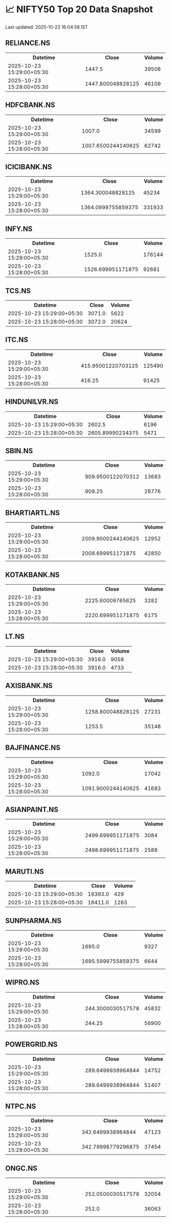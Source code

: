 # 📈 NIFTY50 Top 20 Data Snapshot

Last updated: 2025-10-23 16:04:58 IST

## RELIANCE.NS

<table>
  <tr><th>Datetime</th><th>Close</th><th>Volume</th></tr>
  <tr><td>2025-10-23 15:29:00+05:30</td><td>1447.5</td><td>39508</td></tr>
  <tr><td>2025-10-23 15:28:00+05:30</td><td>1447.800048828125</td><td>46109</td></tr>
</table>

## HDFCBANK.NS

<table>
  <tr><th>Datetime</th><th>Close</th><th>Volume</th></tr>
  <tr><td>2025-10-23 15:29:00+05:30</td><td>1007.0</td><td>34599</td></tr>
  <tr><td>2025-10-23 15:28:00+05:30</td><td>1007.6500244140625</td><td>62742</td></tr>
</table>

## ICICIBANK.NS

<table>
  <tr><th>Datetime</th><th>Close</th><th>Volume</th></tr>
  <tr><td>2025-10-23 15:29:00+05:30</td><td>1364.300048828125</td><td>45234</td></tr>
  <tr><td>2025-10-23 15:28:00+05:30</td><td>1364.0999755859375</td><td>331933</td></tr>
</table>

## INFY.NS

<table>
  <tr><th>Datetime</th><th>Close</th><th>Volume</th></tr>
  <tr><td>2025-10-23 15:29:00+05:30</td><td>1525.0</td><td>176144</td></tr>
  <tr><td>2025-10-23 15:28:00+05:30</td><td>1526.699951171875</td><td>92681</td></tr>
</table>

## TCS.NS

<table>
  <tr><th>Datetime</th><th>Close</th><th>Volume</th></tr>
  <tr><td>2025-10-23 15:29:00+05:30</td><td>3071.0</td><td>5622</td></tr>
  <tr><td>2025-10-23 15:28:00+05:30</td><td>3072.0</td><td>20624</td></tr>
</table>

## ITC.NS

<table>
  <tr><th>Datetime</th><th>Close</th><th>Volume</th></tr>
  <tr><td>2025-10-23 15:29:00+05:30</td><td>415.95001220703125</td><td>125490</td></tr>
  <tr><td>2025-10-23 15:28:00+05:30</td><td>416.25</td><td>91425</td></tr>
</table>

## HINDUNILVR.NS

<table>
  <tr><th>Datetime</th><th>Close</th><th>Volume</th></tr>
  <tr><td>2025-10-23 15:29:00+05:30</td><td>2602.5</td><td>6196</td></tr>
  <tr><td>2025-10-23 15:28:00+05:30</td><td>2605.89990234375</td><td>5471</td></tr>
</table>

## SBIN.NS

<table>
  <tr><th>Datetime</th><th>Close</th><th>Volume</th></tr>
  <tr><td>2025-10-23 15:29:00+05:30</td><td>909.9500122070312</td><td>13683</td></tr>
  <tr><td>2025-10-23 15:28:00+05:30</td><td>909.25</td><td>28776</td></tr>
</table>

## BHARTIARTL.NS

<table>
  <tr><th>Datetime</th><th>Close</th><th>Volume</th></tr>
  <tr><td>2025-10-23 15:29:00+05:30</td><td>2009.9000244140625</td><td>12952</td></tr>
  <tr><td>2025-10-23 15:28:00+05:30</td><td>2008.699951171875</td><td>42850</td></tr>
</table>

## KOTAKBANK.NS

<table>
  <tr><th>Datetime</th><th>Close</th><th>Volume</th></tr>
  <tr><td>2025-10-23 15:29:00+05:30</td><td>2225.60009765625</td><td>3282</td></tr>
  <tr><td>2025-10-23 15:28:00+05:30</td><td>2220.699951171875</td><td>6175</td></tr>
</table>

## LT.NS

<table>
  <tr><th>Datetime</th><th>Close</th><th>Volume</th></tr>
  <tr><td>2025-10-23 15:29:00+05:30</td><td>3916.0</td><td>9058</td></tr>
  <tr><td>2025-10-23 15:28:00+05:30</td><td>3916.0</td><td>4733</td></tr>
</table>

## AXISBANK.NS

<table>
  <tr><th>Datetime</th><th>Close</th><th>Volume</th></tr>
  <tr><td>2025-10-23 15:29:00+05:30</td><td>1258.800048828125</td><td>27231</td></tr>
  <tr><td>2025-10-23 15:28:00+05:30</td><td>1253.5</td><td>35148</td></tr>
</table>

## BAJFINANCE.NS

<table>
  <tr><th>Datetime</th><th>Close</th><th>Volume</th></tr>
  <tr><td>2025-10-23 15:29:00+05:30</td><td>1092.0</td><td>17042</td></tr>
  <tr><td>2025-10-23 15:28:00+05:30</td><td>1091.9000244140625</td><td>41683</td></tr>
</table>

## ASIANPAINT.NS

<table>
  <tr><th>Datetime</th><th>Close</th><th>Volume</th></tr>
  <tr><td>2025-10-23 15:29:00+05:30</td><td>2499.699951171875</td><td>3084</td></tr>
  <tr><td>2025-10-23 15:28:00+05:30</td><td>2498.699951171875</td><td>2588</td></tr>
</table>

## MARUTI.NS

<table>
  <tr><th>Datetime</th><th>Close</th><th>Volume</th></tr>
  <tr><td>2025-10-23 15:29:00+05:30</td><td>16393.0</td><td>429</td></tr>
  <tr><td>2025-10-23 15:28:00+05:30</td><td>16411.0</td><td>1283</td></tr>
</table>

## SUNPHARMA.NS

<table>
  <tr><th>Datetime</th><th>Close</th><th>Volume</th></tr>
  <tr><td>2025-10-23 15:29:00+05:30</td><td>1695.0</td><td>9327</td></tr>
  <tr><td>2025-10-23 15:28:00+05:30</td><td>1695.5999755859375</td><td>6644</td></tr>
</table>

## WIPRO.NS

<table>
  <tr><th>Datetime</th><th>Close</th><th>Volume</th></tr>
  <tr><td>2025-10-23 15:29:00+05:30</td><td>244.3000030517578</td><td>45832</td></tr>
  <tr><td>2025-10-23 15:28:00+05:30</td><td>244.25</td><td>56900</td></tr>
</table>

## POWERGRID.NS

<table>
  <tr><th>Datetime</th><th>Close</th><th>Volume</th></tr>
  <tr><td>2025-10-23 15:29:00+05:30</td><td>289.6499938964844</td><td>14752</td></tr>
  <tr><td>2025-10-23 15:28:00+05:30</td><td>289.6499938964844</td><td>51407</td></tr>
</table>

## NTPC.NS

<table>
  <tr><th>Datetime</th><th>Close</th><th>Volume</th></tr>
  <tr><td>2025-10-23 15:29:00+05:30</td><td>342.6499938964844</td><td>47123</td></tr>
  <tr><td>2025-10-23 15:28:00+05:30</td><td>342.79998779296875</td><td>37454</td></tr>
</table>

## ONGC.NS

<table>
  <tr><th>Datetime</th><th>Close</th><th>Volume</th></tr>
  <tr><td>2025-10-23 15:29:00+05:30</td><td>252.0500030517578</td><td>32054</td></tr>
  <tr><td>2025-10-23 15:28:00+05:30</td><td>252.0</td><td>36063</td></tr>
</table>

